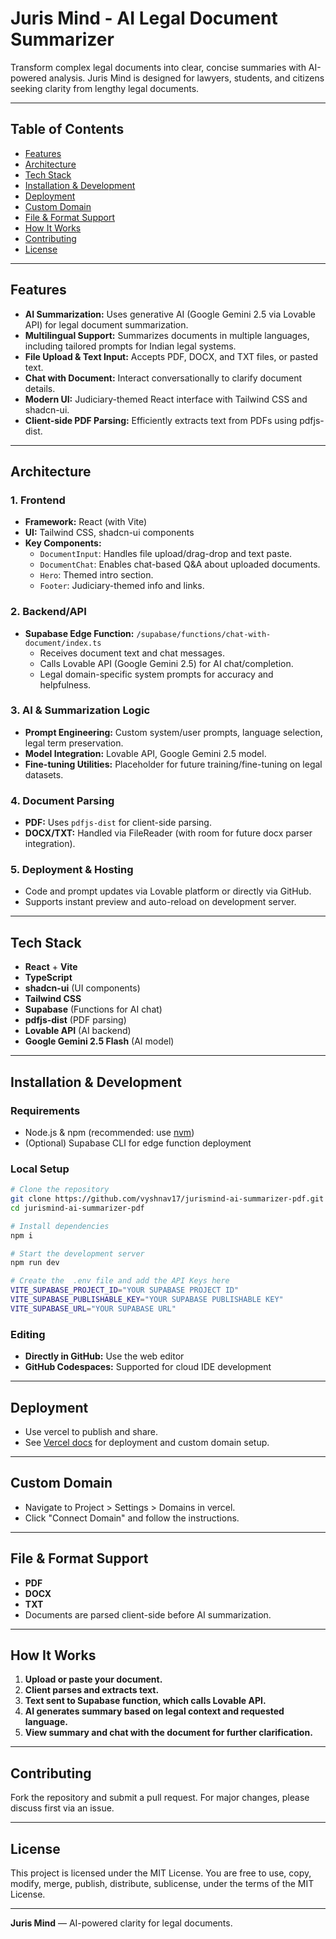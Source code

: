 # Juris Mind - AI Legal Document Summarizer

Transform complex legal documents into clear, concise summaries with AI-powered analysis. Juris Mind is designed for lawyers, students, and citizens seeking clarity from lengthy legal documents.

---

## Table of Contents
- [Features](#features)
- [Architecture](#architecture)
- [Tech Stack](#tech-stack)
- [Installation & Development](#installation--development)
- [Deployment](#deployment)
- [Custom Domain](#custom-domain)
- [File & Format Support](#file--format-support)
- [How It Works](#how-it-works)
- [Contributing](#contributing)
- [License](#license)

---

## Features

- **AI Summarization:** Uses generative AI (Google Gemini 2.5 via Lovable API) for legal document summarization.
- **Multilingual Support:** Summarizes documents in multiple languages, including tailored prompts for Indian legal systems.
- **File Upload & Text Input:** Accepts PDF, DOCX, and TXT files, or pasted text.
- **Chat with Document:** Interact conversationally to clarify document details.
- **Modern UI:** Judiciary-themed React interface with Tailwind CSS and shadcn-ui.
- **Client-side PDF Parsing:** Efficiently extracts text from PDFs using pdfjs-dist.

---

## Architecture

### 1. **Frontend**
- **Framework:** React (with Vite)
- **UI:** Tailwind CSS, shadcn-ui components
- **Key Components:**
  - `DocumentInput`: Handles file upload/drag-drop and text paste.
  - `DocumentChat`: Enables chat-based Q&A about uploaded documents.
  - `Hero`: Themed intro section.
  - `Footer`: Judiciary-themed info and links.

### 2. **Backend/API**
- **Supabase Edge Function:** `/supabase/functions/chat-with-document/index.ts`
  - Receives document text and chat messages.
  - Calls Lovable API (Google Gemini 2.5) for AI chat/completion.
  - Legal domain-specific system prompts for accuracy and helpfulness.

### 3. **AI & Summarization Logic**
- **Prompt Engineering:** Custom system/user prompts, language selection, legal term preservation.
- **Model Integration:** Lovable API, Google Gemini 2.5 model.
- **Fine-tuning Utilities:** Placeholder for future training/fine-tuning on legal datasets.

### 4. **Document Parsing**
- **PDF:** Uses `pdfjs-dist` for client-side parsing.
- **DOCX/TXT:** Handled via FileReader (with room for future docx parser integration).

### 5. **Deployment & Hosting**
- Code and prompt updates via Lovable platform or directly via GitHub.
- Supports instant preview and auto-reload on development server.

---

## Tech Stack

- **React** + **Vite**
- **TypeScript**
- **shadcn-ui** (UI components)
- **Tailwind CSS**
- **Supabase** (Functions for AI chat)
- **pdfjs-dist** (PDF parsing)
- **Lovable API** (AI backend)
- **Google Gemini 2.5 Flash** (AI model)

---

## Installation & Development

### Requirements
- Node.js & npm (recommended: use [nvm](https://github.com/nvm-sh/nvm#installing-and-updating))
- (Optional) Supabase CLI for edge function deployment

### Local Setup

```sh
# Clone the repository
git clone https://github.com/vyshnav17/jurismind-ai-summarizer-pdf.git
cd jurismind-ai-summarizer-pdf

# Install dependencies
npm i

# Start the development server
npm run dev

# Create the  .env file and add the API Keys here 
VITE_SUPABASE_PROJECT_ID="YOUR SUPABASE PROJECT ID"
VITE_SUPABASE_PUBLISHABLE_KEY="YOUR SUPABASE PUBLISHABLE KEY"
VITE_SUPABASE_URL="YOUR SUPABASE URL"

```

### Editing

- **Directly in GitHub:** Use the web editor
- **GitHub Codespaces:** Supported for cloud IDE development

---

## Deployment

- Use vercel to publish and share.
- See [Vercel docs](https://vercel.com/docs) for deployment and custom domain setup.

---

## Custom Domain

- Navigate to Project > Settings > Domains in vercel.
- Click "Connect Domain" and follow the instructions.

---

## File & Format Support

- **PDF**
- **DOCX**
- **TXT**
- Documents are parsed client-side before AI summarization.

---

## How It Works

1. **Upload or paste your document.**
2. **Client parses and extracts text.**
3. **Text sent to Supabase function, which calls Lovable API.**
4. **AI generates summary based on legal context and requested language.**
5. **View summary and chat with the document for further clarification.**

---

## Contributing

Fork the repository and submit a pull request. For major changes, please discuss first via an issue.

---

## License

This project is licensed under the MIT License. You are free to use, copy, modify, merge, publish, distribute, sublicense, under the terms of the MIT License.

---

**Juris Mind** — AI-powered clarity for legal documents.

